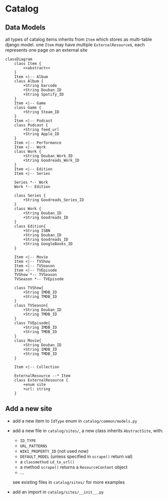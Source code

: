 Catalog
=======

Data Models
-----------
all types of catalog items inherits from `Item` which stores as multi-table django model. 
one `Item` may have multiple `ExternalResource`s, each represents one page on an external site

```mermaid
classDiagram
    class Item {
        <<abstract>>
    }
    Item <|-- Album
    class Album {
        +String barcode
        +String Douban_ID
        +String Spotify_ID
    }
    Item <|-- Game
    class Game {
        +String Steam_ID
    }
    Item <|-- Podcast
    class Podcast {
        +String feed_url
        +String Apple_ID
    }
    Item <|-- Performance
    Item <|-- Work
    class Work {
        +String Douban_Work_ID
        +String Goodreads_Work_ID
    }
    Item <|-- Edition
    Item <|-- Series
    
    Series *-- Work
    Work *-- Edition
    
    class Series {
        +String Goodreads_Series_ID
    }
    class Work {
        +String Douban_ID
        +String Goodreads_ID
    }
    class Edition{
        +String ISBN
        +String Douban_ID
        +String Goodreads_ID
        +String GoogleBooks_ID
    }

    Item <|-- Movie
    Item <|-- TVShow
    Item <|-- TVSeason
    Item <|-- TVEpisode
    TVShow *-- TVSeason
    TVSeason *-- TVEpisode
    
    class TVShow{
        +String IMDB_ID
        +String TMDB_ID
    }
    class TVSeason{
        +String Douban_ID
        +String TMDB_ID
    }
    class TVEpisode{
        +String IMDB_ID
        +String TMDB_ID
    }
    class Movie{
        +String Douban_ID
        +String IMDB_ID
        +String TMDB_ID
    }

    Item <|-- Collection

    ExternalResource --* Item
    class ExternalResource {
        +enum site
        +url: string
    }
```

Add a new site
--------------
 - add a new item to `IdType` enum in `catalog/common/models.py`
 - add a new file in `catalog/sites/`, a new class inherits `AbstractSite`, with:
    * `ID_TYPE`
    * `URL_PATTERNS`
    * `WIKI_PROPERTY_ID` (not used now)
    * `DEFAULT_MODEL` (unless specified in `scrape()` return val)
    * a `classmethod` `id_to_url()`
    * a method `scrape()` returns a `ResourceContent` object
    * ...

    see existing files in `catalog/sites/` for more examples
 - add an import in `catalog/sites/__init__.py`

